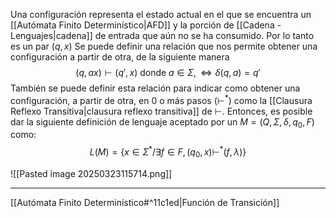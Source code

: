 Una configuración representa el estado actual en el que se encuentra un [[Autómata Finito Determinístico|AFD]] y la porción de [[Cadena - Lenguajes|cadena]] de entrada que aún no se ha consumido. Por lo tanto es un par $(q,x)$ 
Se puede definir una relación que nos permite obtener una configuración a partir de otra, de la siguiente manera$$(q,ax)⊢(q',x) \text{ donde } a∈Σ, ⇔ δ(q,a)=q'$$
También se puede definir esta relación para indicar como obtener una configuración, a partir de otra, en 0 o más pasos $(⊢^*)$ como la [[Clausura Reflexo Transitiva|clausura reflexo transitiva]] de $⊢$. 
Entonces, es posible dar la siguiente definición de lenguaje aceptado por un $M = (Q, Σ, δ, q_0 , F )$ como:$$L(M)=\{x∈Σ^*/∃f∈F,(q_0,x)⊢^*(f,λ)\}$$


![[Pasted image 20250323115714.png]]
***
[[Autómata Finito Determinístico#^11c1ed|Función de Transición]] 